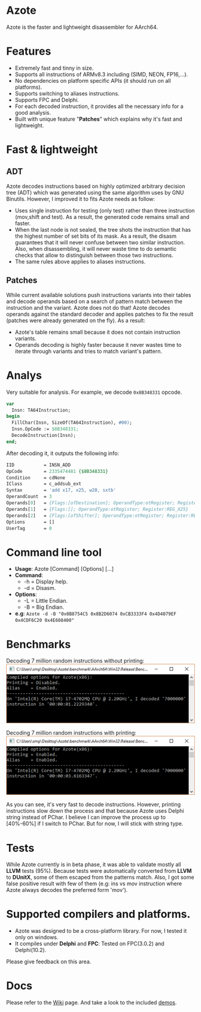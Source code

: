 # Azote
Azote is the faster and lightweight disassembler for AArch64.
# Features
- Extremely fast and tinny in size.
- Supports all instructions of ARMv8.3 including (SIMD, NEON, FP16,...).
- No dependencies on platform specific APIs (it should run on all platforms).
- Supports switching to aliases instructions.
- Supports FPC and Delphi. 
- For each decoded instruction, it provides all the necessary info for a good analysis. 
- Built with unique feature "**Patches**" which explains why it's fast and lightweight.

# Fast & lightweight
## ADT
Azote decodes instructions based on highly optimized arbitrary decision tree (ADT) which was generated using the same algorithm uses by GNU Binutils. However, I improved it to fits Azote needs as follow:
- Uses single instruction for testing (only test) rather than three instruction (mov,shift and test). As a result, the generated code remains small and faster.
- When the last node is not sealed, the tree shots the instruction that has the highest number of set bits of its mask. As a result, the disasm guarantees that it will never confuse between two similar instruction. Also, when disassembling, it will never waste time to do semantic checks that allow to distinguish between those two instructions.
- The same rules above applies to aliases instructions.

## Patches
While current available solutions push instructions variants into their tables and decode operands based on a search of pattern match between the instruction and the variant. Azote does not do that! Azote decodes operands against the standard decoder and applies patches to fix the result (patches were already generated on the fly). As a result:
- Azote's table remains small because it does not contain instruction variants.
- Operands decoding is highly faster because it never wastes time to iterate through variants and tries to match variant's pattern.

# Analys
Very suitable for analysis. For example, we decode ```0x8B348331``` opcode.
```pas
var 
  Insn: TA64Instruction;
begin
  FillChar(Insn, SizeOf(TA64Instruction), #00);
  Insn.OpCode := $8B348331;
  DecodeInstruction(Insn);
end;
```
After decoding it, it outputs the following info:
```pas
IID           = INSN_ADD
OpCode        = 2335474481 {$8B348331}
Condition     = cdNone
IClass        = c_addsub_ext
Syntax        = 'add x17, x25, w20, sxtb'
OperandCount  = 3
Operands[0]   = {Flags:[ofDestination]; OperandType:otRegister; Register:REG_X17}
Operands[1]   = {Flags:[]; OperandType:otRegister; Register:REG_X25}
Operands[2]   = {Flags:[ofShifter]; OperandType:otRegister; Register:REG_W20; Shifter:sfSxtb; Amount:0}
Options       = []
UserTag       = 0
```

# Command line tool
- **Usage**: Azote [Command] [Options] [<OpCode>...]
- **Command**:
  - -h = Display help.
  - -d = Disasm.
- **Options**:
  - -L = Little Endian.
  - -B = Big Endian.
- **e.g**: ```Azote -d -B "0x0B8754C5 0x8B2D6074 0xCB3333F4 0x4D4079EF 0x4CDF6C20 0x4E608400"```
# Benchmarks

Decoding 7 million random instructions without printing:
![bm1](https://github.com/MahdiSafsafi/Azote/blob/master/ss/bm1.PNG)

Decoding 7 million random instructions with printing:
![bm2](https://github.com/MahdiSafsafi/Azote/blob/master/ss/bm2.PNG)

As you can see, it's very fast to decode instructions. However, printing instructions slow down the process and that because Azote uses Delphi string instead of PChar. I believe I can improve the process up to [40%-60%] if I switch to PChar. But for now, I will stick with string type.

# Tests
While Azote currently is in beta phase, it was able to validate mostly all **LLVM** tests (95%). Because tests were automatically converted from **LLVM** to **DUnitX**, some of them escaped from the patterns match. Also, I got some false positive result with few of them (e.g: ins vs mov instruction where Azote always decodes the preferred form 'mov').

# Supported compilers and platforms.
- Azote was designed to be a cross-platform library. For now, I tested it only on windows.
- It compiles under **Delphi** and **FPC**: Tested on FPC(3.0.2) and Delphi(10.2).

Please give feedback on this area. 

# Docs
Please refer to the [Wiki](https://github.com/MahdiSafsafi/Azote/wiki) page. And take a look to the included [demos](https://github.com/MahdiSafsafi/Azote/tree/master/demos).
